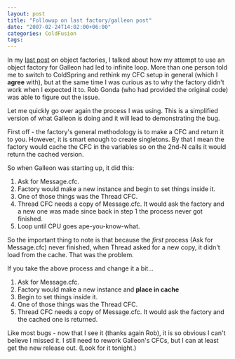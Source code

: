 ```yaml
---
layout: post
title: "Followup on last factory/galleon post"
date: "2007-02-24T14:02:00+06:00"
categories: ColdFusion 
tags: 
---
```


In my <a href="http://ray.camdenfamily.com/index.cfm/2007/2/22/Baby-steps-in-Factory-Land-right-over-the-edge-of-a-cliff">last post</a> on object factories, I talked about how my attempt to use an object factory for Galleon had led to infinite loop. More than one person told me to switch to ColdSpring and rethink my CFC setup in general (which I <b>agree</b> with), but at the same time I was curious as to why the factory didn't work when I expected it to. Rob Gonda (who had provided the original code) was able to figure out the issue.
<!--more-->
Let me quickly go over again the process I was using. This is a simplified version of what Galleon is doing and it will lead to demonstrating the bug. 

First off - the factory's general methodology is to make a CFC and return it to you. However, it is smart enough to create singletons. By that I mean the factory would cache the CFC in the variables so on the 2nd-N calls it would return the cached version.

So when Galleon was starting up, it did this:

<ol>
<li>Ask for Message.cfc.
<li>Factory would make a new instance and begin to set things inside it.
<li>One of those things was the Thread CFC.
<li>Thread CFC needs a copy of Message.cfc. It would ask the factory and a new one was made since back in step 1 the process never got finished.
<li>Loop until CPU goes ape-you-know-what.
</ol>

So the important thing to note is that because the <i>first</i> process (Ask for Message.cfc) never finished, when Thread asked for a new copy, it didn't load from the cache. That was the problem. 

If you take the above process and change it a bit...

<ol>
<li>Ask for Message.cfc.
<li>Factory would make a new instance and <b>place in cache</b>
<li>Begin to set things inside it.
<li>One of those things was the Thread CFC.
<li>Thread CFC needs a copy of Message.cfc. It would ask the factory and the cached one is returned.
</ol>

Like most bugs - now that I see it (thanks again Rob), it is so obvious I can't believe I missed it. I still need to rework Galleon's CFCs, but I can at least get the new release out. (Look for it tonight.)